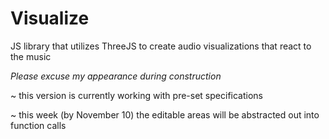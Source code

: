 # Visualize
JS library that utilizes ThreeJS to create audio visualizations that react to the music

*Please excuse my appearance during construction*

~ this version is currently working with pre-set specifications

~ this week (by November 10) the editable areas will be abstracted out into function calls
